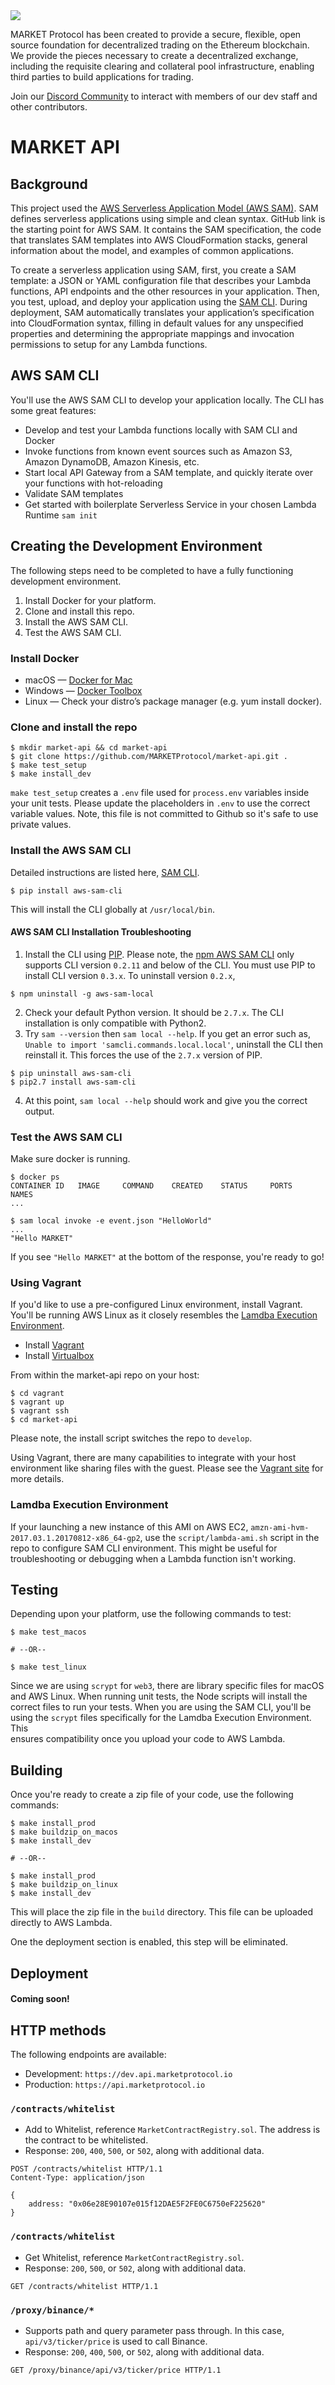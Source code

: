 <img src="https://github.com/MARKETProtocol/dApp/blob/master/src/img/MARKETProtocol-Light.png?raw=true" align="middle">

MARKET Protocol has been created to provide a secure, flexible, open source foundation for decentralized trading on the Ethereum blockchain. We provide the pieces necessary to create a decentralized exchange, including the requisite clearing and collateral pool infrastructure, enabling third parties to build applications for trading.

Join our [Discord Community](https://www.marketprotocol.io/discord) to interact with members of our dev staff and other contributors.

# MARKET API

## Background
This project used the [AWS Serverless Application Model (AWS SAM)](https://github.com/awslabs/serverless-application-model). SAM defines serverless applications using simple and clean syntax. GitHub link is the starting point for AWS SAM. It contains the SAM specification, the code that translates SAM templates into AWS CloudFormation stacks, general information about the model, and examples of common applications.

To create a serverless application using SAM, first, you create a SAM template: a JSON or YAML configuration file that describes your Lambda functions, API endpoints and the other resources in your application. Then, you test, upload, and deploy your application using the [SAM CLI](https://github.com/awslabs/aws-sam-cli). During deployment, SAM automatically translates your application’s specification into CloudFormation syntax, filling in default values for any unspecified properties and determining the appropriate mappings and invocation permissions to setup for any Lambda functions.

## AWS SAM CLI
You'll use the AWS SAM CLI to develop your application locally. The CLI has some great features:

- Develop and test your Lambda functions locally with SAM CLI and Docker
- Invoke functions from known event sources such as Amazon S3, Amazon DynamoDB, Amazon Kinesis, etc.
- Start local API Gateway from a SAM template, and quickly iterate over your functions with hot-reloading
- Validate SAM templates
- Get started with boilerplate Serverless Service in your chosen Lambda Runtime `sam init`

## Creating the Development Environment
The following steps need to be completed to have a fully functioning development environment.

1. Install Docker for your platform.
2. Clone and install this repo.
3. Install the AWS SAM CLI. 
4. Test the AWS SAM CLI.

### Install Docker

- macOS &mdash; [Docker for Mac](https://store.docker.com/editions/community/docker-ce-desktop-mac)
- Windows &mdash; [Docker Toolbox](https://download.docker.com/win/stable/DockerToolbox.exe)
- Linux &mdash; Check your distro’s package manager (e.g. yum install docker).

### Clone and install the repo

```
$ mkdir market-api && cd market-api
$ git clone https://github.com/MARKETProtocol/market-api.git .
$ make test_setup
$ make install_dev
```

`make test_setup` creates a `.env` file used for `process.env` variables inside your unit tests. Please update the placeholders in `.env` to use the correct variable values. Note, this file is not committed to Github so it's safe to use private values.

### Install the AWS SAM CLI
Detailed instructions are listed here, [SAM CLI](https://github.com/awslabs/aws-sam-cli). 

```
$ pip install aws-sam-cli
```

This will install the CLI globally at `/usr/local/bin`.

#### AWS SAM CLI Installation Troubleshooting

1. Install the CLI using [PIP](https://pip.pypa.io/en/stable/installing/). Please note, the [npm AWS SAM CLI](https://www.npmjs.com/package/aws-sam-local) only supports CLI version `0.2.11` and below of the CLI. You must use PIP to install CLI version `0.3.x`. To uninstall version `0.2.x`, 
```
$ npm uninstall -g aws-sam-local
```
2. Check your default Python version. It should be `2.7.x`. The CLI installation is only compatible with Python2.
3. Try `sam --version` then `sam local --help`. If you get an error such as, `Unable to import 'samcli.commands.local.local'`, uninstall the CLI then reinstall it. This forces the use of the `2.7.x` version of PIP.
```
$ pip uninstall aws-sam-cli
$ pip2.7 install aws-sam-cli
```
4. At this point, `sam local --help` should work and give you the correct output.

### Test the AWS SAM CLI
Make sure docker is running.

```
$ docker ps
CONTAINER ID   IMAGE     COMMAND    CREATED    STATUS     PORTS       NAMES
...

$ sam local invoke -e event.json "HelloWorld"
...
"Hello MARKET"
```

If you see `"Hello MARKET"` at the bottom of the response, you're ready to go!

### Using Vagrant
If you'd like to use a pre-configured Linux environment, install Vagrant. You'll be running
AWS Linux as it closely resembles the [Lamdba Execution Environment](https://docs.aws.amazon.com/lambda/latest/dg/current-supported-versions.html). 
- Install [Vagrant](https://www.vagrantup.com/downloads.html)
- Install [Virtualbox](https://www.virtualbox.org/wiki/Downloads)

From within the market-api repo on your host:

```
$ cd vagrant
$ vagrant up
$ vagrant ssh
$ cd market-api
```
Please note, the install script switches the repo to `develop`. 

Using Vagrant, there are many capabilities to integrate with your host environment like sharing 
files with the guest. Please see the [Vagrant site](https://www.vagrantup.com/docs/index.html) for more details.

### Lamdba Execution Environment
If your launching a new instance of this AMI on AWS EC2, `amzn-ami-hvm-2017.03.1.20170812-x86_64-gp2`, use the `script/lambda-ami.sh` script 
in the repo to configure SAM CLI environment. This might be useful for troubleshooting or debugging when a 
Lambda function isn't working.

## Testing
Depending upon your platform, use the following commands to test:

```
$ make test_macos

# --OR--

$ make test_linux
```

Since we are using `scrypt` for `web3`, there are library specific files for macOS and AWS Linux.
When running unit tests, the Node scripts will install the correct files to run your tests. When you are using
the SAM CLI, you'll be using the `scrypt` files specifically for the Lamdba Execution Environment. This  
ensures compatibility once you upload your code to AWS Lambda.

## Building
Once you're ready to create a zip file of your code, use the following commands:

```
$ make install_prod
$ make buildzip_on_macos
$ make install_dev

# --OR--

$ make install_prod 
$ make buildzip_on_linux
$ make install_dev

```

This will place the zip file in the `build` directory. This file can be uploaded directly to AWS Lambda.

One the deployment section is enabled, this step will be eliminated.

## Deployment
#### Coming soon!

## HTTP methods
The following endpoints are available:

* Development: `https://dev.api.marketprotocol.io`
* Production: `https://api.marketprotocol.io`

### `/contracts/whitelist`
* Add to Whitelist, reference `MarketContractRegistry.sol`. The address is the contract to be whitelisted.
* Response: `200`, `400`, `500`, or `502`, along with additional data.
```
POST /contracts/whitelist HTTP/1.1
Content-Type: application/json

{
    address: "0x06e28E90107e015f12DAE5F2FE0C6750eF225620"
}
```

### `/contracts/whitelist`
* Get Whitelist, reference `MarketContractRegistry.sol`.
* Response: `200`, `500`, or `502`, along with additional data.
```
GET /contracts/whitelist HTTP/1.1
```

### `/proxy/binance/*`
* Supports path and query parameter pass through. In this case, `api/v3/ticker/price` is used to call Binance. 
* Response: `200`, `400`, `500`, or `502`, along with additional data.
```
GET /proxy/binance/api/v3/ticker/price HTTP/1.1
```